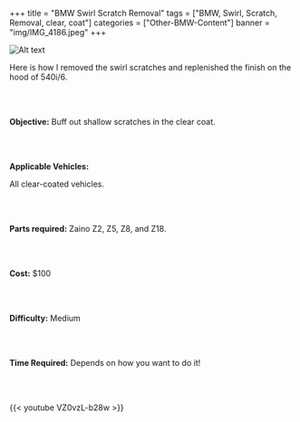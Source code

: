 +++
title = "BMW Swirl Scratch Removal"
tags = ["BMW, Swirl, Scratch, Removal, clear, coat"]
categories = ["Other-BMW-Content"]
banner = "img/IMG_4186.jpeg"
+++

![Alt text](https://e39source.com/wp-content/uploads/2013/04/IMG_4186.jpg)

Here is how I removed the swirl scratches and replenished the finish on the hood of 540i/6.

&nbsp;<br/><br/>

**Objective:**  Buff out shallow scratches in the clear coat.

&nbsp;<br/><br/>

**Applicable Vehicles:**

All clear-coated vehicles.

&nbsp;<br/><br/>

**Parts required:**  Zaino Z2, Z5, Z8, and Z18.

&nbsp;<br/><br/>

**Cost:**  $100

&nbsp;<br/><br/>

**Difficulty:**  Medium

&nbsp;<br/><br/>

**Time Required:**  Depends on how you want to do it!

&nbsp;<br/><br/>

{{< youtube VZ0vzL-b28w >}}

&nbsp;<br/><br/>